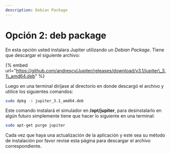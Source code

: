 ```yaml
---
description: Debian Package
---
```


# Opción 2: deb package

En esta opción usted instalara Jupiter utilizando un _Debian Package_. Tiene que descargar el siguiente archivo:

{% embed url="https://github.com/andrescv/Jupiter/releases/download/v3.1/jupiter\_3.1\_amd64.deb" %}

Luego en una terminal diríjase al directorio en donde descargó el archivo y utilice los siguientes comandos:

```bash
sudo dpkg -i jupiter_3.1_amd64.deb
```

Este comando instalará el simulador en **/opt/jupiter**, para desinstalarlo en algún futuro simplemente tiene que hacer lo siguiente en una terminal:

```bash
sudo apt-get purge jupiter
```

Cada vez que haya una actualización de la aplicación y este sea su método de instalación por favor revise esta página para descargar el archivo correspondiente.



